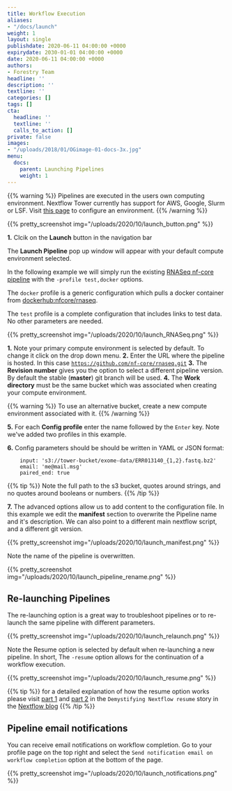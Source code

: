 ```yaml
---
title: Workflow Execution
aliases:
- "/docs/launch"
weight: 1
layout: single
publishdate: 2020-06-11 04:00:00 +0000
expirydate: 2030-01-01 04:00:00 +0000
date: 2020-06-11 04:00:00 +0000
authors:
- Forestry Team
headline: ''
description: ''
textline: ''
categories: []
tags: []
cta:
  headline: ''
  textline: ''
  calls_to_action: []
private: false
images:
- "/uploads/2018/01/OGimage-01-docs-3x.jpg"
menu:
  docs:
    parent: Launching Pipelines
    weight: 1
---
```

{{% warning %}}
Pipelines are executed in the users own computing environment. Nextflow Tower currently has support for AWS, Google, Slurm or LSF. Visit [this page](/content/docs/compute-environments) to configure an environment.
{{% /warning %}}

{{% pretty_screenshot img="/uploads/2020/10/launch_button.png" %}}

**1.** Clcik on the **Launch** button in the navigation bar

The **Launch Pipeline** pop up window will appear with your default compute environment selected.

In the following example we will simply run the existing [RNASeq nf-core pipeline](https://nf-co.re/rnaseq)
with the ```-profile test,docker``` options.

The ```docker``` profile is a generic configuration which pulls a docker container from [dockerhub:nfcore/rnaseq](http://hub.docker.com/r/nfcore/rnaseq/).

The ```test``` profile is a complete configuration that includes links to test data. No other parameters are needed.

{{% pretty_screenshot img="/uploads/2020/10/launch_RNASeq.png" %}}

**1.** Note your primary compute environment is selected by default. To change it click on the drop down menu.
**2.** Enter the URL where the pipeline is hosted. In this case [`https://github.com/nf-core/rnaseq.git`](https://github.com/nf-core/rnaseq.git)
**3.** The **Revision number** gives you the option to select a different pipeline version. By default the stable (**master**) git branch will be used.
**4.** The **Work directory** must be the same bucket which was associated when creating your compute environment.

{{% warning %}}
To use an alternative bucket, create a new compute environment associated with it.
{{% /warning %}}

**5.** For each **Config profile** enter the name followed by the `Enter` key. Note we've added two profiles in this example.

**6.** Config parameters should be should be written in YAML or JSON format:

        input: 's3://tower-bucket/exome-data/ERR013140_{1,2}.fastq.bz2'  
        email: 'me@mail.msg'
        paired_end: true

{{% tip %}}
Note the full path to the s3 bucket, quotes around strings, and no quotes around booleans or numbers.
{{% /tip %}}

**7.** The advanced options allow us to add content to the configuration file. In this example we edit the **manifest** section to overwrite the Pipeline name and it's description. We can also point to a different main nextflow script, and a different git version.

{{% pretty_screenshot img="/uploads/2020/10/launch_manifest.png" %}}

Note the name of the pipeline is overwritten.

{{% pretty_screenshot img="/uploads/2020/10/launch_pipeline_rename.png" %}}

## Re-launching Pipelines

The re-launching option is a great way to troubleshoot pipelines or to re-launch the same pipeline with different parameters.

{{% pretty_screenshot img="/uploads/2020/10/launch_relaunch.png" %}}

Note the Resume option is selected by default when re-launching a new pipeline. In short, The `-resume` option allows for the continuation of a workflow execution.

{{% pretty_screenshot img="/uploads/2020/10/launch_resume.png" %}}

{{% tip %}}
for a detailed explanation of how the resume option works please visit [part 1](https://www.nextflow.io/blog/2019/demystifying-nextflow-resume.html) and [part 2](https://www.nextflow.io/blog/2019/troubleshooting-nextflow-resume.html) in the `Demystifying Nextflow resume` story in the [Nextflow blog](https://www.nextflow.io/blog)
{{% /tip %}}

## Pipeline email notifications

You can receive email notifications on workflow completion. Go to your profile page on the top right and select the `Send notification email on workflow completion` option at the bottom of the page.

{{% pretty_screenshot img="/uploads/2020/10/launch_notifications.png" %}}
